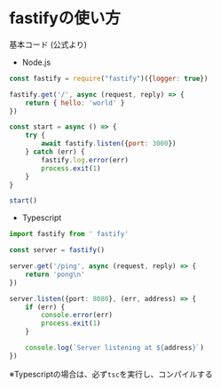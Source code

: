 # fastifyの使い方

基本コード (公式より)
* Node.js
```javascript
const fastify = require("fastify")({logger: true})

fastify.get('/', async (request, reply) => {
    return { hello: 'world' }
})

const start = async () => {
    try {
        await fastify.listen({port: 3000})
    } catch (err) {
        fastify.log.error(err)
        process.exit(1)
    }
}

start()
```

* Typescript
```typescript
import fastify from ' fastify'

const server = fastify()

server.get('/ping', async (request, reply) => {
    return 'pong\n'
})

server.listen({port: 8080}, (err, address) => {
    if (err) {
        console.error(err)
        process.exit(1)
    } 

    console.log(`Server listening at ${address}`)
})
```

※Typescriptの場合は、必ず`tsc`を実行し、コンパイルする